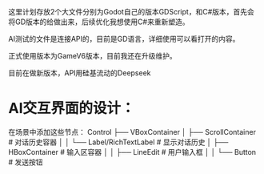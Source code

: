 这里计划存放2个大文件分别为Godot自己的版本GDScript，和C#版本，首先会将GD版本的给做出来，后续优化我想使用C#来重新塑造。

AI测试的文件是连接API的，目前是GD语言，详细使用可以看打开的内容。

正式使用版本为GameV6版本，目前我还在升级维护。

目前在做新版本，API用硅基流动的Deepseek

# AI交互界面的设计：

 在场景中添加这些节点：
Control
├── VBoxContainer
│   ├── ScrollContainer # 对话历史容器
│   │   └── Label/RichTextLabel # 显示对话历史
│   ├── HBoxContainer # 输入区容器
│   │   ├── LineEdit # 用户输入框
│   │   └── Button # 发送按钮
